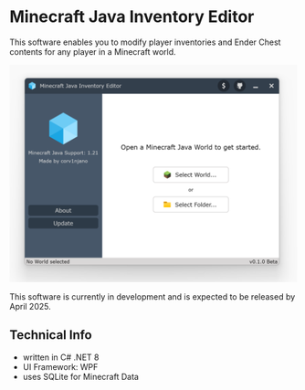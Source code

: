 # Minecraft Java Inventory Editor

This software enables you to modify player inventories and Ender Chest contents for any player in a Minecraft world.

![Minecraft Java Inventory Editor User Interface](docs/img/minecraft_java_inventory_editor.png)

This software is currently in development and is expected to be released by April 2025.

## Technical Info

- written in C# .NET 8
- UI Framework: WPF
- uses SQLite for Minecraft Data
